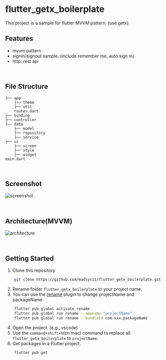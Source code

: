 # flutter_getx_boilerplate

This project is a sample for flutter MVVM pattern. (use getx)

##  Features

- mvvm pattern
- signin/signout sample. (include remember me, auto sign in)
- http: rest api

<br>

## File Structure
    ├── app                 
        ├── theme
        ├── util
        routes.dart
    ├── binding             
    ├── controller          
    ├── data
        ├── model           
        ├── repository      
        ├── service        
    ├── ui
        ├── screen          
        ├── style           
        ├── widget          
    main.dart

<br>

## Screenshot
![screenshot](https://user-images.githubusercontent.com/26052559/163401381-99644902-eadb-4ba1-8c20-7eddf3b9682e.png)

<br>

##  Architecture(MVVM)
![architecture](https://user-images.githubusercontent.com/26052559/163401410-2dbe025b-0ab0-496c-b6af-247c8e8e3231.png)

<br>

## Getting Started
  1. Clone this repository
```sh
    git clone https://github.com/madsys11/flutter_getx_boilerplate.git
```
  2. Rename folder `flutter_getx_boilerplate` to your project name.
  3. You can use the [rename](https://pub.dev/packages/rename) plugin to change projectName and packageName.  
```sh
    flutter pub global activate rename
    flutter pub global run rename --appname "projectName"
    flutter pub global run rename --bundleId com.xxx.packageName
```
  4. Open the project. (e.g., vscode)
  5. Use the `command+shift+h`(on mac) command to replace all `flutter_getx_boilerplate` to `projectName`.
  6. Get packages in a Flutter project.
```sh
    flutter pub get
```
